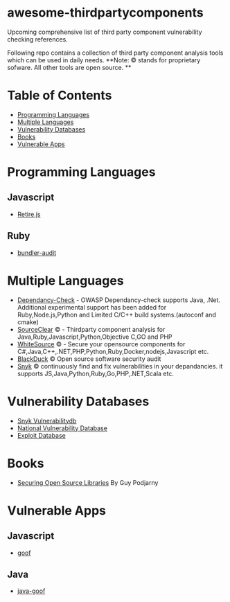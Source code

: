 # awesome-thirdpartycomponents
Upcoming comprehensive list of third party component vulnerability checking references. 


Following repo contains a collection of third party component analysis tools which can be used in daily needs.
**Note: :copyright: stands for proprietary sofware. All other tools are open source. **

# Table of Contents

- [Programming Languages](#programming-languages)
- [Multiple Languages](#multiple-languages)
- [Vulnerability Databases](##vulnerability-databases)
- [Books](#books)
- [Vulnerable Apps](#vulnerable-apps)

# Programming Languages

## Javascript

* [Retire.js](https://github.com/RetireJS/retire.js)

## Ruby

* [bundler-audit](https://github.com/rubysec/bundler-audit)


# Multiple Languages
* [Dependancy-Check](https://github.com/jeremylong/DependencyCheck) - OWASP Dependancy-check supports Java, .Net. Additional experimental support has been added for Ruby,Node.js,Python and Limited C/C++ build systems.(autoconf and cmake)
* [SourceClear](https://www.sourceclear.com/) :copyright: - Thirdparty component analysis for Java,Ruby,Javascript,Python,Objective C,GO and PHP
* [WhiteSource](https://www.whitesourcesoftware.com/whitesource-languages/) :copyright: -  Secure your opensource components for C#,Java,C++,.NET,PHP,Python,Ruby,Docker,nodejs,Javascript etc.
* [BlackDuck](https://www.blackducksoftware.com/solutions/application-security) :copyright: Open source software security audit
* [Snyk](https://snyk.io/) :copyright: continuously find and fix vulnerabilities in your depandancies. it supports JS,Java,Python,Ruby,Go,PHP,.NET,Scala etc.

# Vulnerability Databases

* [Snyk Vulnerabilitydb](https://github.com/snyk/vulnerabilitydb)
* [National Vulnerability Database](https://nvd.nist.gov/)
* [Exploit Database](https://www.exploit-db.com/webapps/)


# Books
* [Securing Open Source Libraries](https://www.safaribooksonline.com/library/view/securing-open-source/9781491996980/) By Guy Podjarny


# Vulnerable Apps

## Javascript
* [goof](https://github.com/snyk/goof)

## Java
* [java-goof](https://github.com/snyk/java-goof)




